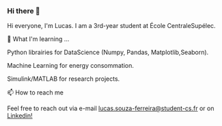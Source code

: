 ### Hi there 👋

Hi everyone, I'm Lucas. I am a 3rd-year student at École CentraleSupélec. 

🌱 What I'm learning ...

Python librairies for DataScience (Numpy, Pandas, Matplotlib,Seaborn).

Machine Learning for energy consommation.

Simulink/MATLAB for research projects.

📫 How to reach me

Feel free to reach out via e-mail lucas.souza-ferreira@student-cs.fr or on <a href = "https://www.linkedin.com/in/lucas-de-souza-ferreira">Linkedin!



